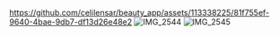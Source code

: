 https://github.com/celilensar/beauty_app/assets/113338225/81f755ef-9640-4bae-9db7-df13d26e48e2
![IMG_2544](https://github.com/celilensar/beauty_app/assets/113338225/fdef6a96-d60c-4f47-8cc2-01a00c0f64e4)
![IMG_2545](https://github.com/celilensar/beauty_app/assets/113338225/b90ff82d-d539-4b76-90bd-b98639b77fae)
